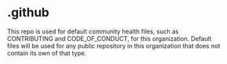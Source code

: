 # .github
This repo is used for default community health files, such as CONTRIBUTING and CODE_OF_CONDUCT, for this organization. Default files will be used for any public repository in this organization that does not contain its own of that type. 
